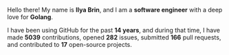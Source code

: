 Hello there! My name is **Ilya Brin**, and I am a **software engineer** with a deep love for **Golang**.

I have been using GitHub for the past **14 years**, and during that time, I have made **5039** contributions, opened **282** issues, submitted **166** pull requests, and contributed to **17** open-source projects.

